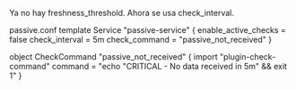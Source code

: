 Ya no hay freshness_threshold. Ahora se usa check_interval.

passive.conf
template Service "passive-service" {
  enable_active_checks = false
  check_interval = 5m
  check_command = "passive_not_received"
}

object CheckCommand "passive_not_received" {
  import "plugin-check-command"
  command = "echo \"CRITICAL - No data received in 5m\" && exit 1"
}
